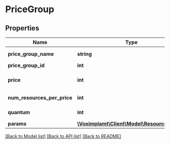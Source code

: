 # PriceGroup

## Properties
Name | Type | Description | Notes
------------ | ------------- | ------------- | -------------
**price_group_name** | **string** | The price group name. Example: Russia Mobile | 
**price_group_id** | **int** | The price group ID. | 
**price** | **int** | The price for the &#39;num_resources_per_price&#39; resource count. | 
**num_resources_per_price** | **int** | The resource count per price. | 
**quantum** | **int** | The resource rounding quantum. | 
**params** | [**\Voximplamt\Client\Model\ResourceParams**](ResourceParams.md) |  | [optional] 

[[Back to Model list]](../README.md#documentation-for-models) [[Back to API list]](../README.md#documentation-for-api-endpoints) [[Back to README]](../README.md)


